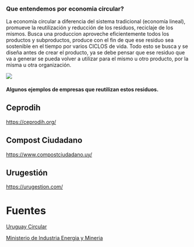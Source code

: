 ### Que entendemos por economia circular?

La economía circular a diferencia del sistema tradicional (economía lineal), promueve la reutilización y reducción de los residuos, reciclaje de los mismos. Busca una produccion aproveche eficientemente todos los productos y subproductos, produce con el fin de que ese residuo sea sostenible en el tiempo por varios CICLOS de vida. Todo esto se busca y se diseña antes de crear el producto, ya se debe pensar que ese residuo que va a generar se pueda volver a utilizar para el mismo u otro producto, por la misma u otra organización.

<img src="t.ly/zgJW">



#### Algunos ejemplos de empresas que reutilizan estos residuos.

## Ceprodih

https://ceprodih.org/

## Compost Ciudadano

https://www.compostciudadano.uy/

## Urugestión

https://urugestion.com/


# Fuentes

[Uruguay Circular](https://uruguaycircular.org/ediciones-anteriores/que-entendemos-por-economia-circular/)

[Ministerio de Industria Energia y Mineria](https://www.gub.uy/ministerio-industria-energia-mineria/comunicacion/noticias/uruguay-circular-2021-presento-sus-convocatorias-para-apoyar-economia#:~:text=La%20econom%C3%ADa%20circular%20propone%20un,econ%C3%B3mico%20global%20de%20forma%20sostenible.)

